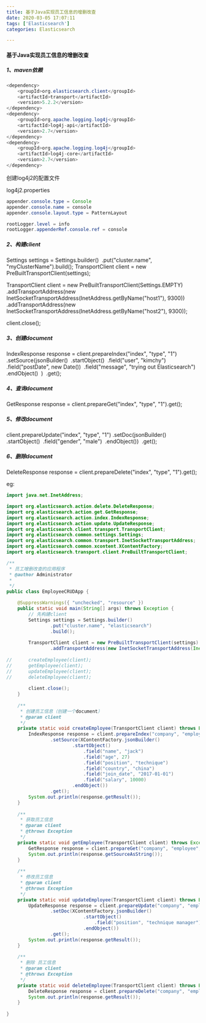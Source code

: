 ```yaml
---
title: 基于Java实现员工信息的增删改查
date: 2020-03-05 17:07:11
tags: ['Elasticsearch']
categories: Elasticsearch

---
```


#### 基于Java实现员工信息的增删改查

##### 1、maven依赖

~~~java
<dependency>
    <groupId>org.elasticsearch.client</groupId>
    <artifactId>transport</artifactId>
    <version>5.2.2</version>
</dependency>
<dependency>
    <groupId>org.apache.logging.log4j</groupId>
    <artifactId>log4j-api</artifactId>
    <version>2.7</version>
</dependency>
<dependency>
    <groupId>org.apache.logging.log4j</groupId>
    <artifactId>log4j-core</artifactId>
    <version>2.7</version>
</dependency>
~~~

创建log4j2的配置文件

log4j2.properties

~~~java
appender.console.type = Console
appender.console.name = console
appender.console.layout.type = PatternLayout

rootLogger.level = info
rootLogger.appenderRef.console.ref = console
~~~



##### 2、构建client

Settings settings = Settings.builder()
​        .put("cluster.name", "myClusterName").build();
TransportClient client = new PreBuiltTransportClient(settings);

TransportClient client = new PreBuiltTransportClient(Settings.EMPTY)
​        .addTransportAddress(new InetSocketTransportAddress(InetAddress.getByName("host1"), 9300))
​        .addTransportAddress(new InetSocketTransportAddress(InetAddress.getByName("host2"), 9300));

client.close();

##### 3、创建document

IndexResponse response = client.prepareIndex("index", "type", "1")
​        .setSource(jsonBuilder()
​                    .startObject()
​                        .field("user", "kimchy")
​                        .field("postDate", new Date())
​                        .field("message", "trying out Elasticsearch")
​                    .endObject()
​                  )
​        .get();

##### 4、查询document

GetResponse response = client.prepareGet("index", "type", "1").get();

##### 5、修改document

client.prepareUpdate("index", "type", "1")
​        .setDoc(jsonBuilder()               
​            .startObject()
​                .field("gender", "male")
​            .endObject())
​        .get();

##### 6、删除document

DeleteResponse response = client.prepareDelete("index", "type", "1").get();



eg:

~~~~java
import java.net.InetAddress;

import org.elasticsearch.action.delete.DeleteResponse;
import org.elasticsearch.action.get.GetResponse;
import org.elasticsearch.action.index.IndexResponse;
import org.elasticsearch.action.update.UpdateResponse;
import org.elasticsearch.client.transport.TransportClient;
import org.elasticsearch.common.settings.Settings;
import org.elasticsearch.common.transport.InetSocketTransportAddress;
import org.elasticsearch.common.xcontent.XContentFactory;
import org.elasticsearch.transport.client.PreBuiltTransportClient;

/**
 * 员工增删改查的应用程序
 * @author Administrator
 *
 */
public class EmployeeCRUDApp {

	@SuppressWarnings({ "unchecked", "resource" })
	public static void main(String[] args) throws Exception {
		// 先构建client
		Settings settings = Settings.builder()
				.put("cluster.name", "elasticsearch")
				.build();
		
		TransportClient client = new PreBuiltTransportClient(settings)
				.addTransportAddress(new InetSocketTransportAddress(InetAddress.getByName("localhost"), 9300));
		
//		createEmployee(client); 
//		getEmployee(client);
//		updateEmployee(client); 
//		deleteEmployee(client); 
		
		client.close();
	}
	
	/**
	 * 创建员工信息（创建一个document）
	 * @param client
	 */
	private static void createEmployee(TransportClient client) throws Exception {
		IndexResponse response = client.prepareIndex("company", "employee", "1")
				.setSource(XContentFactory.jsonBuilder()
						.startObject()
							.field("name", "jack")
							.field("age", 27)
							.field("position", "technique")
							.field("country", "china")
							.field("join_date", "2017-01-01")
							.field("salary", 10000)
						.endObject())
				.get();
		System.out.println(response.getResult()); 
	}
	
	/**
	 * 获取员工信息
	 * @param client
	 * @throws Exception
	 */
	private static void getEmployee(TransportClient client) throws Exception {
		GetResponse response = client.prepareGet("company", "employee", "1").get();
		System.out.println(response.getSourceAsString()); 
	}
	
	/**
	 * 修改员工信息
	 * @param client
	 * @throws Exception
	 */
	private static void updateEmployee(TransportClient client) throws Exception {
		UpdateResponse response = client.prepareUpdate("company", "employee", "1") 
				.setDoc(XContentFactory.jsonBuilder()
							.startObject()
								.field("position", "technique manager")
							.endObject())
				.get();
		System.out.println(response.getResult());  
 	}
	
	/**
	 * 删除 员工信息
	 * @param client
	 * @throws Exception
	 */
	private static void deleteEmployee(TransportClient client) throws Exception {
		DeleteResponse response = client.prepareDelete("company", "employee", "1").get();
		System.out.println(response.getResult());  
	}
	
}
~~~~

